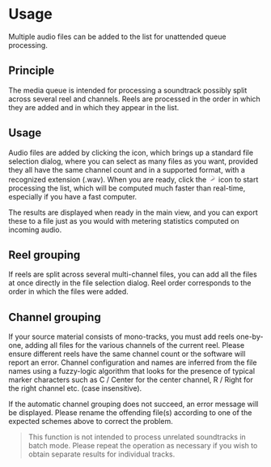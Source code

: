 # Usage
Multiple audio files can be added to the list for unattended queue processing.

## Principle
The media queue is intended for processing a soundtrack possibly split across
several reel and channels. Reels are processed in the order in which they are added and in which
they appear in the list.

## Usage
Audio files are added by clicking the icon, which
brings up a standard file selection dialog, where you can select as many files as you want, provided
they all have the same channel count and in a supported format, with a recognized extension (.wav).
When you are ready, click the ![](../include/Play.png) icon
to start processing the list, which will be computed much faster than real-time, especially if you
have a fast computer.

The results are displayed when ready in the main view, and you can export these to a file just as
you would with metering statistics computed on incoming audio.

## Reel grouping
If reels are split across several multi-channel files, you can add all the files at once directly in
the file selection dialog. Reel order corresponds to the order in which the files were
added.

## Channel grouping
If your source material consists of mono-tracks, you must
add reels one-by-one, adding all files for the various channels of the current reel. Please ensure
different reels have the same channel count or the software will report an error. Channel
configuration and names are inferred from the file names using a fuzzy-logic algorithm that looks
for the presence of typical marker characters such as C / Center for the center channel, R / Right
for the right channel etc. (case insensitive).

If the automatic channel grouping does not succeed, an error message will be displayed. Please
rename the offending file(s) according to one of the expected schemes above to correct the problem.

>This function is not intended to process unrelated soundtracks in batch mode.
Please repeat the operation as necessary if you wish to obtain separate results for individual
tracks.


